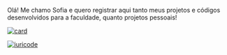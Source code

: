 
Olá! Me chamo Sofia e quero registrar aqui tanto meus projetos e códigos desenvolvidos para a faculdade, quanto projetos pessoais!

[![card](https://github-readme-stats.vercel.app/api?username=Sofia&theme=default&show_icons=true)](https://github.com/sofiagazolla/github-readme-stats)

[![iuricode](https://github-readme-stats.vercel.app/api/top-langs/?username=iuricode&layout=compact)](https://github.com/sofiagazolla/github-readme-stats)
